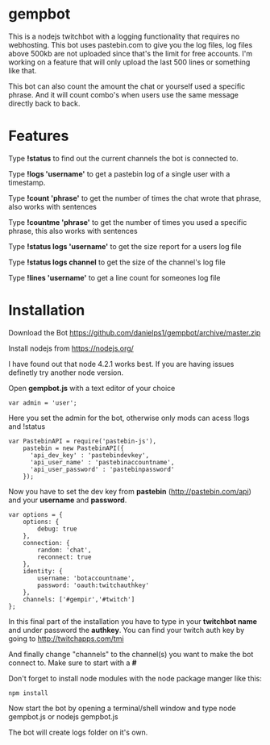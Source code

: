 # gempbot
This is a nodejs twitchbot with a logging functionality that requires no webhosting.
This bot uses pastebin.com to give you the log files, log files above 500kb are not uploaded since that's the limit for free accounts. I'm working on a feature that will only upload the last 500 lines or something like that.

This bot can also count the amount the chat or yourself used a specific phrase. 
And it will count combo's when users use the same message directly back to back.


# Features

Type **!status** to find out the current channels the bot is connected to.

Type **!logs 'username'** to get a pastebin log of a single user with a timestamp.

Type **!count 'phrase'** to get the number of times the chat wrote that phrase, also works with sentences

Type **!countme 'phrase'** to get the number of times you used a specific phrase, this also works with sentences

Type **!status logs 'username'** to get the size report for a users log file

Type **!status logs channel** to get the size of the channel's log file 

Type **!lines 'username'** to get a line count for someones log file


# Installation
Download the Bot https://github.com/danielps1/gempbot/archive/master.zip

Install nodejs from https://nodejs.org/

I have found out that node 4.2.1 works best. If you are having issues definetly try another node version.

Open **gempbot.js** with a text editor of your choice


    var admin = 'user';
    
    
Here you set the admin for the bot, otherwise only mods can acess !logs and !status


    var PastebinAPI = require('pastebin-js'),
        pastebin = new PastebinAPI({
          'api_dev_key' : 'pastebindevkey',
          'api_user_name' : 'pastebinaccountname',
          'api_user_password' : 'pastebinpassword'
        });
    
    
Now you have to set the dev key from **pastebin** (http://pastebin.com/api) and your **username** and **password**.

    var options = {
        options: {
            debug: true
        },
        connection: {
            random: 'chat',
            reconnect: true
        },
        identity: {
            username: 'botaccountname',
            password: 'oauth:twitchauthkey'
        },
        channels: ['#gempir','#twitch']
    };
    
In this final part of the installation you have to type in your **twitchbot name** and under password the **authkey**.
You can find your twitch auth key by going to http://twitchapps.com/tmi
  
And finally change "channels" to the channel(s) you want to make the bot connect to.
Make sure to start with a **#**

Don't forget to install node modules with the node package manger like this:
  
    npm install
    
Now start the bot by opening a terminal/shell window and type node gempbot.js or nodejs gempbot.js 

The bot will create logs folder on it's own.


